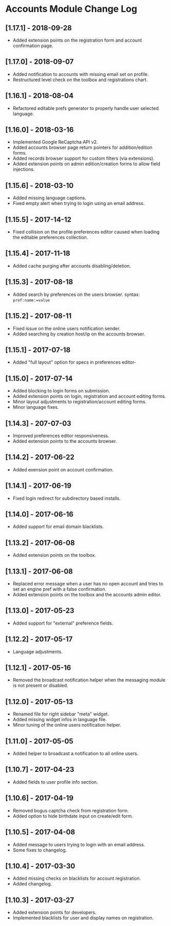 
# Accounts Module Change Log

## [1.17.1] - 2018-09-28

- Added extension points on the registration form and account confirmation page.

## [1.17.0] - 2018-09-07

- Added notification to accounts with missing email set on profile.
- Restructured level check on the toolbox and registrations chart.

## [1.16.1] - 2018-08-04

- Refactored editable prefs generator to properly handle user selected language.

## [1.16.0] - 2018-03-16

- Implemented Google ReCaptcha API v2.
- Added accounts browser page return pointers for addition/edition forms.
- Added records browser support for custom filters (via extensions).
- Added extension points on admin edition/creation forms to allow field injections.

## [1.15.6] - 2018-03-10

- Added missing language captions.
- Fixed empty alert when trying to login using an email address.

## [1.15.5] - 2017-14-12

- Fixed collision on the profile preferences editor caused when loading the editable preferences collection.

## [1.15.4] - 2017-11-18

- Added cache purging after accounts disabling/deletion.

## [1.15.3] - 2017-08-18

- Added search by preferences on the users browser. syntax: `pref:name:=value`

## [1.15.2] - 2017-08-11

- Fixed issue on the online users notification sender.
- Added searching by creation host/ip on the accounts browser.

## [1.15.1] - 2017-07-18

- Added "full layout" option for specs in preferences editor-

## [1.15.0] - 2017-07-14

- Added blocking to login forms on submission.
- Added extension points on login, registration and account editing forms.
- Minor layout adjustments to registration/account editing forms.
- Minor language fixes.

## [1.14.3] - 207-07-03

- Improved preferences editor responsiveness.
- Added extension points to the accounts browser.

## [1.14.2] - 2017-06-22

- Added exension point on account confirmation.

## [1.14.1] - 2017-06-19

- Fixed login redirect for subdirectory based installs.

## [1.14.0] - 2017-06-16

- Added support for email domain blacklists.

## [1.13.2] - 2017-06-08

- Added extension points on the toolbox.

## [1.13.1] - 2017-06-08

- Replaced error message when a user has no open account and tries to set an engine pref with a false confirmation.
- Added extension points on the toolbox and the accounts admin editor.

## [1.13.0] - 2017-05-23

- Added support for "external" preference fields.

## [1.12.2] - 2017-05-17

- Language adjustments.

## [1.12.1] - 2017-05-16

- Removed the broadcast notification helper when the messaging module is not present or disabled.

## [1.12.0] - 2017-05-13

- Renamed file for right sidebar "meta" widget.
- Added missing widget infos in language file.
- Minor tuning of the online users notification helper.

## [1.11.0] - 2017-05-05

- Added helper to broadcast a notification to all online users.

## [1.10.7] - 2017-04-23

- Added fields to user profile info section.

## [1.10.6] - 2017-04-19

- Removed bogus captcha check from registration form.
- Added option to hide birthdate input on create/edit form.

## [1.10.5] - 2017-04-08

- Added message to users trying to login with an email address.
- Some fixes to changelog.

## [1.10.4] - 2017-03-30

- Added missing checks on blacklists for account registration.
- Added changelog.

## [1.10.3] - 2017-03-27

- Added extension points for developers.
- Implemented blacklists for user and display names on registration.
